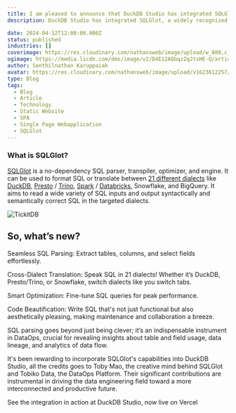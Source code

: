 ```yaml
---
title: I am pleased to announce that DuckDB Studio has integrated SQLGlot, a respected SQL parser, transpiler, and optimizer
description: DuckDB Studio has integrated SQLGlot, a widely recognized SQL parser, transpiler, and optimizer, enhancing its SQL processing capabilities.

date: 2024-04-12T12:00:00.000Z
status: published
industries: []
coverimage: https://res.cloudinary.com/nathansweb/image/upload/w_800,c_fit,l_text:Arial_60_bold:I%20am%20pleased%20to%20announce%20that%20DuckDB%20Studio%20has%20integrated%20SQLGlot%20a%20respected%20SQL%20parser%20transpiler%20and%20optimizer,g_north_east,x_30,y_40/v1711924071/senthilsweb-scl-card-template_cyxogj.webp
ogimage: https://media.licdn.com/dms/image/v2/D4E12AQGqzZqJtsHE-Q/article-inline_image-shrink_1000_1488/article-inline_image-shrink_1000_1488/0/1712889028795?e=1732752000&v=beta&t=xPRQ1E0UJzVUgFTm_bSH9jYf-emcJ8mpeJSAo_glKaQ
author: Senthilnathan Karuppaiah
avatar: https://res.cloudinary.com/nathansweb/image/upload/v1623612257/profile/sk_profile_sq.png
type: Blog
tags:
  - Blog
  - Article
  - Technology
  - Static Website
  - SPA
  - Single Page Webapplication
  - SQLGlot
---
```



### What is SQLGlot?

 
<a class="dark:text-teal-400 relative transition hover:text-teal-500 dark:hover:text-teal-400" href="https://sqlglot.com/sqlglot.html">SQLGlot</a> is a no-dependency SQL parser, transpiler, optimizer, and engine. It can be used to format SQL or translate between <a class="dark:text-teal-400 relative transition hover:text-teal-500 dark:hover:text-teal-400" href="https://github.com/tobymao/sqlglot/blob/main/sqlglot/dialects/__init__.py">21 different dialects</a> like <a class="dark:text-teal-400 relative transition hover:text-teal-500 dark:hover:text-teal-400" href="https://duckdb.org/" >DuckDB</a>, <a class="dark:text-teal-400 relative transition hover:text-teal-500 dark:hover:text-teal-400" href="https://prestodb.io/">Presto</a> / <a class="dark:text-teal-400 relative transition hover:text-teal-500 dark:hover:text-teal-400" href="https://trino.io/">Trino</a>, <a class="dark:text-teal-400 relative transition hover:text-teal-500 dark:hover:text-teal-400" href="https://spark.apache.org/" >Spark</a> / <a class="dark:text-teal-400 relative transition hover:text-teal-500 dark:hover:text-teal-400" href="https://www.databricks.com/" >Databricks</a>, Snowflake, and BigQuery. It aims to read a wide variety of SQL inputs and output syntactically and semantically correct SQL in the targeted dialects.

![TickitDB](https://media.licdn.com/dms/image/v2/D4E12AQGqzZqJtsHE-Q/article-inline_image-shrink_1000_1488/article-inline_image-shrink_1000_1488/0/1712889028795?e=1732752000&v=beta&t=xPRQ1E0UJzVUgFTm_bSH9jYf-emcJ8mpeJSAo_glKaQ)

## So, what’s new?

Seamless SQL Parsing: Extract tables, columns, and select fields effortlessly.

Cross-Dialect Translation: Speak SQL in 21 dialects! Whether it’s DuckDB, Presto/Trino, or Snowflake, switch dialects like you switch tabs.

Smart Optimization: Fine-tune SQL queries for peak performance.

Code Beautification: Write SQL that's not just functional but also aesthetically pleasing, making maintenance and collaboration a breeze.

SQL parsing goes beyond just being clever; it’s an indispensable instrument in DataOps, crucial for revealing insights about table and field usage, data lineage, and analytics of data flow.

It's been rewarding to incorporate SQLGlot's capabilities into DuckDB Studio, all the credits goes to Toby Mao, the creative mind behind SQLGlot and Tobiko Data, the DataOps Platform. Their significant contributions are instrumental in driving the data engineering field toward a more interconnected and productive future.

See the integration in action at DuckDB Studio, now live on Vercel
